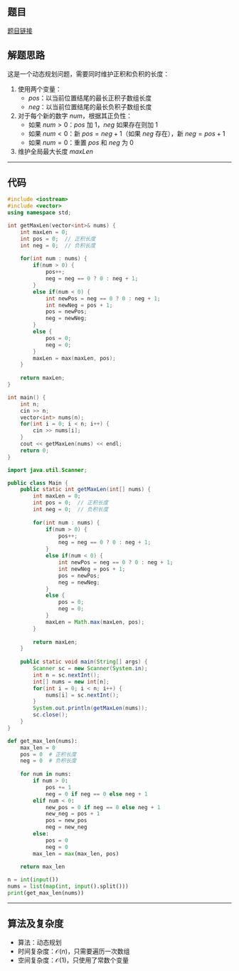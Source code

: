 ## 题目
[题目链接](https://www.nowcoder.com/practice/0112b9b5a09048d89309f55ea666db91?tpId=308&tqId=2378149&sourceUrl=/exam/oj&channenl=wgithub&fromPut=wgithub)

## 解题思路

这是一个动态规划问题，需要同时维护正积和负积的长度：

1. 使用两个变量：
   - $pos$：以当前位置结尾的最长正积子数组长度
   - $neg$：以当前位置结尾的最长负积子数组长度
2. 对于每个新的数字 $num$，根据其正负性：
   - 如果 $num > 0$：$pos$ 加 $1$，$neg$ 如果存在则加 $1$
   - 如果 $num < 0$：新 $pos = neg + 1$（如果 $neg$ 存在），新 $neg = pos + 1$
   - 如果 $num = 0$：重置 $pos$ 和 $neg$ 为 $0$
3. 维护全局最大长度 $maxLen$

---

## 代码

```c++ []
#include <iostream>
#include <vector>
using namespace std;

int getMaxLen(vector<int>& nums) {
    int maxLen = 0;
    int pos = 0;  // 正积长度
    int neg = 0;  // 负积长度
    
    for(int num : nums) {
        if(num > 0) {
            pos++;
            neg = neg == 0 ? 0 : neg + 1;
        }
        else if(num < 0) {
            int newPos = neg == 0 ? 0 : neg + 1;
            int newNeg = pos + 1;
            pos = newPos;
            neg = newNeg;
        }
        else {
            pos = 0;
            neg = 0;
        }
        maxLen = max(maxLen, pos);
    }
    
    return maxLen;
}

int main() {
    int n;
    cin >> n;
    vector<int> nums(n);
    for(int i = 0; i < n; i++) {
        cin >> nums[i];
    }
    cout << getMaxLen(nums) << endl;
    return 0;
}
```
```java []
import java.util.Scanner;

public class Main {
    public static int getMaxLen(int[] nums) {
        int maxLen = 0;
        int pos = 0;  // 正积长度
        int neg = 0;  // 负积长度
        
        for(int num : nums) {
            if(num > 0) {
                pos++;
                neg = neg == 0 ? 0 : neg + 1;
            }
            else if(num < 0) {
                int newPos = neg == 0 ? 0 : neg + 1;
                int newNeg = pos + 1;
                pos = newPos;
                neg = newNeg;
            }
            else {
                pos = 0;
                neg = 0;
            }
            maxLen = Math.max(maxLen, pos);
        }
        
        return maxLen;
    }
    
    public static void main(String[] args) {
        Scanner sc = new Scanner(System.in);
        int n = sc.nextInt();
        int[] nums = new int[n];
        for(int i = 0; i < n; i++) {
            nums[i] = sc.nextInt();
        }
        System.out.println(getMaxLen(nums));
        sc.close();
    }
}
```
```python []
def get_max_len(nums):
    max_len = 0
    pos = 0  # 正积长度
    neg = 0  # 负积长度
    
    for num in nums:
        if num > 0:
            pos += 1
            neg = 0 if neg == 0 else neg + 1
        elif num < 0:
            new_pos = 0 if neg == 0 else neg + 1
            new_neg = pos + 1
            pos = new_pos
            neg = new_neg
        else:
            pos = 0
            neg = 0
        max_len = max(max_len, pos)
    
    return max_len

n = int(input())
nums = list(map(int, input().split()))
print(get_max_len(nums))
```

---

## 算法及复杂度
- 算法：动态规划
- 时间复杂度：$\mathcal{O}(n)$，只需要遍历一次数组
- 空间复杂度：$\mathcal{O}(1)$，只使用了常数个变量
